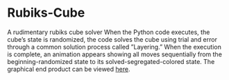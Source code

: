 # Rubiks-Cube
A rudimentary rubiks cube solver
When the Python code executes, the cube’s state is randomized, the code solves the cube using trial and error through a common solution process called ”Layering.”
When the execution is complete, an animation appears showing all moves sequentially from the beginning-randomized state to its solved-segregated-colored state.
The graphical end product can be viewed [here](https://media.giphy.com/media/u47AS8zOCxlFR7ea0G/giphy.gif).
